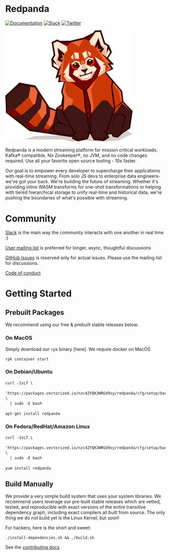 # Redpanda
[![Documentation](https://img.shields.io/badge/documentation-black)](https://vectorized.io/documentation)
[![Slack](https://img.shields.io/badge/slack-purple)](https://vectorized.io/slack)
[![Twitter](https://img.shields.io/twitter/follow/vectorizedio.svg?style=social&label=Follow)](https://twitter.com/intent/follow?screen_name=vectorizedio)

[<img src="docs/PANDA_sitting.jpg" alt="redpanda sitting" width="400"/>](https://vectorized.io/redpanda)


Redpanda is a modern streaming platform for mission critical workloads. Kafka® compatible, 
No Zookeeper®, no JVM, and no code changes required. Use all your favorite open source tooling - 10x faster.

Our goal is to empower every developer to supercharge their applications with real-time streaming. 
From solo JS devs to enterprise data engineers- we've got your back.
We're building the future of streaming. Whether it's providing inline WASM transforms for one-shot 
transformations or helping with tiered hierarchical storage to unify real-time and historical data, 
we're pushing the boundaries of what's possible with streaming.


# Community

[Slack](vectorized.io/slack) is the main way the community interacts with one another in real time :) 

[User mailing list](https://groups.google.com/a/vectorized.io/forum/#!forum/redpanda-users/new) is preferred for longer, async, thoughtful discussions

[GitHub Issues](https://github.com/vectorizedio/redpanda/issues) is reserved only for actual issues. Please use the mailing list for discussions.

[Code of conduct](./CODE_OF_CONDUCT.md)

# Getting Started

## Prebuilt Packages

We recommend using our free & prebuilt stable releases below.  

### On MacOS

Simply download our `rpk` binary [here]. We require docker on MacOS

```
rpk container start
```

### On Debian/Ubuntu

```
curl -1sLf \
  'https://packages.vectorized.io/nzc4ZYQK3WRGd9sy/redpanda/cfg/setup/bash.deb.sh' \
  | sudo -E bash
  
apt-get install redpanda
```

### On Fedora/RedHat/Amazon Linux

```
curl -1sLf \
  'https://packages.vectorized.io/nzc4ZYQK3WRGd9sy/redpanda/cfg/setup/bash.rpm.sh' \
  | sudo -E bash
  
yum install redpanda
```

## Build Manually

We provide a very simple build system that uses your system libraries. We recommend
users leverage our pre-built stable releases which are vetted, tested, and reproducible with exact
versions of the entire transitive dependency graph, including exact compilers
all built from source. The only thing we do not build yet is the Linux Kernel, but soon!

For hackers, here is the short and sweet:

```
./install-dependencies.sh && ./build.sh
```

See the [contributing docs](./CONTRIBUTING.md)
